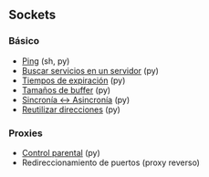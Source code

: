 ## Sockets

### Básico
- [Ping](https://github.com/mondeja/fullstack/tree/master/backend/src/012-protocolos_red/sockets/find_services) (sh, py)
- [Buscar servicios en un servidor](https://github.com/mondeja/fullstack/tree/master/backend/src/012-protocolos_red/sockets/find_services) (py)
- [Tiempos de expiración](https://github.com/mondeja/fullstack/tree/master/backend/src/012-protocolos_red/sockets/timeout) (py)
- [Tamaños de buffer](https://github.com/mondeja/fullstack/tree/master/backend/src/012-protocolos_red/sockets/buffer_sizes) (py)
- [Sincronía <-> Asincronía](https://github.com/mondeja/fullstack/tree/master/backend/src/012-protocolos_red/sockets/async) (py)
- [Reutilizar direcciones](https://github.com/mondeja/fullstack/tree/master/backend/src/012-protocolos_red/sockets/reuse) (py)

### Proxies
- [Control parental](https://github.com/mondeja/fullstack/tree/master/backend/src/012-protocolos_red/sockets/proxies/control_parental) (py)
- Redireccionamiento de puertos (proxy reverso)